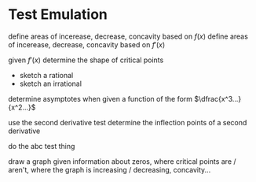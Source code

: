# Test Emulation

define areas of incerease, decrease, concavity based on $f(x)$
define areas of incerease, decrease, concavity based on $f\prime(x)$

given $f\prime(x)$ determine the shape of critical points

- sketch a rational
- sketch an irrational

determine asymptotes when given a function of the form $\dfrac{x^3...}{x^2...}$

use the second derivative test
determine the inflection points of a second derivative

do the abc test thing

draw a graph given information about zeros, where critical points are / aren't, where the graph is increasing / decreasing, concavity...
